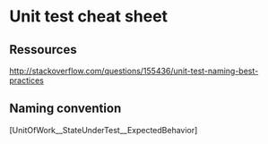 # Unit test cheat sheet

## Ressources

http://stackoverflow.com/questions/155436/unit-test-naming-best-practices

## Naming convention

[UnitOfWork__StateUnderTest__ExpectedBehavior]
